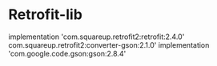 # Retrofit-lib
implementation 'com.squareup.retrofit2:retrofit:2.4.0'
com.squareup.retrofit2:converter-gson:2.1.0'
implementation 'com.google.code.gson:gson:2.8.4'
